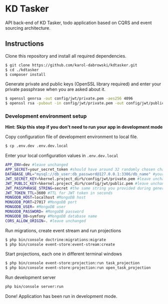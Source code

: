 # KD Tasker

API back-end of KD Tasker, todo application based on CQRS and event sourcing architecture.

## Instructions

Clone this repository and install all required dependencies.
```bash
$ git clone https://github.com/karol-dabrowski/kdtasker.git
$ cd ./kdtasker
$ composer install
```

Generate private and public keys (OpenSSL library required) and enter your private passphrase when you are asked about it.
```bash
$ openssl genrsa -out config/jwt/private.pem -aes256 4096
$ openssl rsa -pubout -in config/jwt/private.pem -out config/jwt/public.pem
```

### Development environment setup

**Hint: Skip this step if you don't need to run your app in development mode**

Copy configuration file of development environment to local file.
```bash
$ cp .env.dev .env.dev.local
```

Enter your local configuration values in ``.env.dev.local`` 
```bash
APP_ENV=dev #leave unchanged
APP_SECRET=your_secret_token #should have around 32 randomly chosen characters
DATABASE_URL="mysql://db_user:db_password@127.0.0.1:3306/db_name" #your MySQL URL
JWT_SECRET_KEY=%kernel.project_dir%/config/jwt/private.pem #leave unchanged
JWT_PUBLIC_KEY=%kernel.project_dir%/config/jwt/public.pem #leave unchanged
JWT_PASSPHRASE_STRING=secret #the same string you provided during generating your keys in previous step
JWT_TOKEN_TTL=3600 #TTL for JWT token in seconds
MONGODB_HOST=localhost #MongoDB host
MONGODB_PORT=27017 #MongoDB port
MONGODB_USER= #MongoDB user
MONGODB_PASSWORD= #MongoDB password
MONGODB_DB=symfony #MongoDB database name
CORS_ALLOW_ORIGIN=. #leave unchanged
```

Run migrations, create event stream and run projections
```bash
$ php bin/console doctrine:migrations:migrate
$ php bin/console event-store:event-stream:create
```

Start projections, each one in different terminal windows
```bash
$ php bin/console event-store:projection:run task_projection
$ php bin/console event-store:projection:run open_task_projection
```

Run development server
```bash
php bin/console server:run
```

Done! Application has been run in development mode.


